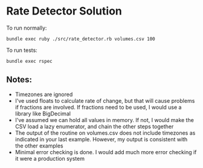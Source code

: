 # Rate Detector Solution

To run normally:
```
bundle exec ruby ./src/rate_detector.rb volumes.csv 100
```

To run tests:
```
bundle exec rspec
```

## Notes:
- Timezones are ignored
- I've used floats to calculate rate of change, but that will cause problems if fractions are involved. If fractions need to be used, I would use a library like BigDecimal
- I've assumed we can hold all values in memory. If not, I would make the CSV load a lazy enumerator, and chain the other steps together
- The output of the routine on volumes.csv does not include timezones as indicated in your last example. However, my output is consistent with the other examples
- Minimal error checking is done. I would add much more error checking if it were a production system

